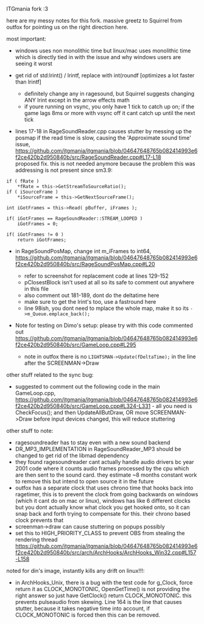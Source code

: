 ITGmania fork :3



here are my messy notes for this fork. massive greetz to Squirrel from outfox for pointing us on the right direction here.



most important:

- windows uses non monolithic time  but  linux/mac uses monolithic time which is directly tied in with the issue and why windows users are seeing it worst

- get rid of std:lrint() / lrintf, replace with int(roundf  [optimizes a lot faster than lrintf]
  
  - definitely change any in ragesound, but Squirrel suggests changing ANY lrint except in the arrow effects math
  - if youre running on vsync, you only have 1 tick to catch up on; if the game lags 8ms or more with vsync off it cant catch up until the next tick

- lines 17-18 in RageSoundReader.cpp causes stutter by messing up the posmap if the read time is slow, causing the 'Approximate sound time' issue, https://github.com/itgmania/itgmania/blob/04647648765b082414993e6f2ce420b2d950840b/src/RageSoundReader.cpp#L17-L18  
  proposed fix. this is not needed anymore because the problem this was addressing is not present since sm3.9:

```
if ( fRate )
    *fRate = this->GetStreamToSourceRatio();
if ( iSourceFrame )
    *iSourceFrame = this->GetNextSourceFrame();

int iGotFrames = this->Read( pBuffer, iFrames );

if( iGotFrames == RageSoundReader::STREAM_LOOPED )
    iGotFrames = 0;

if( iGotFrames != 0 )
    return iGotFrames;
```

- in RageSoundPosMap, change int m_iFrames to int64, https://github.com/itgmania/itgmania/blob/04647648765b082414993e6f2ce420b2d950840b/src/RageSoundPosMap.cpp#L20
  
  - refer to screenshot for replacement code at lines 129-152
  - pClosestBlock isn't used at all so its safe to comment out anywhere in this file
  - also comment out 181-189, dont do the deltatime here
  - make sure to get the lrint's too, use a fastround here
  - line 98ish,   you dont need to mplace the whole map, make it so its   `->m_Queue.emplace_back();`

- Note for testing on Dimo's setup: please try with this code commented out https://github.com/itgmania/itgmania/blob/04647648765b082414993e6f2ce420b2d950840b/src/GameLoop.cpp#L295
  
  - note in outfox there is no `LIGHTSMAN->Update(fDeltaTime);` in the line after the SCREENMAN->Draw

other stuff related to the sync bug:

- suggested to comment out the following code in the main GameLoop.cpp, https://github.com/itgmania/itgmania/blob/04647648765b082414993e6f2ce420b2d950840b/src/GameLoop.cpp#L324-L331 - all you need is CheckFocus(); and then UpdateAllButDraw, OR move SCREENMAN->Draw before input devices changed, this will reduce stuttering

other stuff to note:

- ragesoundreader has to stay even with a new sound backend
- DR_MP3_IMPLEMENTATION in RageSoundReader_MP3 should be changed to get rid of the libmad dependency
- they found ragesoundreader cant actually handle audio drivers bc year 2001 code where it counts audio frames processed by the cpu which are then sent to the sound card. they estimate ~8 months constant work to remove this but intend to open source it in the future
- outfox has a separate clock that uses chrono time that hooks back into ragetimer, this is to prevent the clock from going backwards on windows (which it cant do on mac or linux), windows has like 6 different clocks but you dont actually know what clock you get hooked onto, so it can snap back and forth trying to compensate for this. their chrono based clock prevents that
- screenman->draw can cause stuttering on popups possibly
- set this to HIGH_PRIORITY_CLASS to prevent OBS from stealing the rendering thread https://github.com/itgmania/itgmania/blob/04647648765b082414993e6f2ce420b2d950840b/src/arch/ArchHooks/ArchHooks_Win32.cpp#L157-L158
  
  

noted for din's image, instantly kills any drift on linux!!!: 

- in ArchHooks_Unix, there is a bug with the test code for g_Clock,  force return it as CLOCK_MONOTONIC, OpenGetTime() is not providing the right answer so just have GetClock() return CLOCK_MONOTONIC. this prevents pulseaudio from skewing. Line 164  is the line that causes stutter,  because it takes negative time into account, if CLOCK_MONOTONIC is forced then this can be removed.